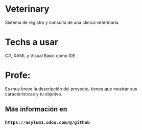 # Veterinary
Sistema de registro y consulta de una clínica veterinaria.

# Techs a usar
C#, XAML y Visual Basic como IDE

# Profe:
Es muy breve la descripción del proyecto, tienes que mostrar sus características y tu objetivo.

## Más información en
### `https://asylum1.odoo.com/@/github`
